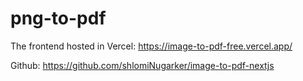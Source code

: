 ﻿
# png-to-pdf

The frontend hosted in Vercel: https://image-to-pdf-free.vercel.app/

Github: https://github.com/shlomiNugarker/image-to-pdf-nextjs
